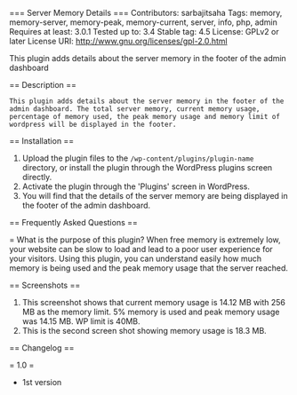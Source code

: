 === Server Memory Details ===
Contributors: sarbajitsaha
Tags: memory, memory-server, memory-peak, memory-current, server, info, php, admin
Requires at least: 3.0.1
Tested up to: 3.4
Stable tag: 4.5
License: GPLv2 or later
License URI: http://www.gnu.org/licenses/gpl-2.0.html

This plugin adds details about the server memory in the footer of the admin dashboard

== Description ==

    This plugin adds details about the server memory in the footer of the admin dashboard. The total server memory, current memory usage, percentage of memory used, the peak memory usage and memory limit of wordpress will be displayed in the footer.

== Installation ==

1. Upload the plugin files to the `/wp-content/plugins/plugin-name` directory, or install the plugin through the WordPress plugins screen directly.
2. Activate the plugin through the 'Plugins' screen in WordPress.
3. You will find that the details of the server memory are being displayed in the footer of the admin dashboard.


== Frequently Asked Questions ==

= What is the purpose of this plugin?
   When free memory is extremely low, your website can be slow to load and lead to a poor user experience for your visitors.
 Using this plugin, you can understand easily how much memory is being used and the peak memory usage that the server reached.

== Screenshots ==

1. This screenshot shows that current memory usage is 14.12 MB with 256 MB as the memory limit. 5% memory is used and peak memory usage was 14.15 MB.
WP limit is 40MB.
2. This is the second screen shot showing memory usage is 18.3 MB.

== Changelog ==

= 1.0 =
* 1st version
